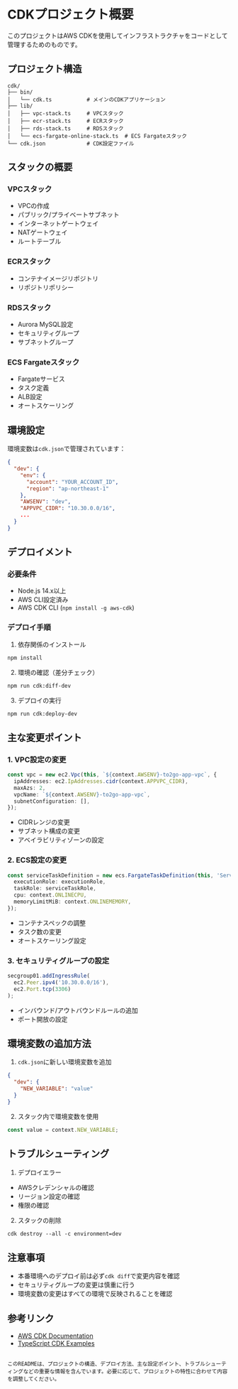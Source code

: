 # CDKプロジェクト概要

このプロジェクトはAWS CDKを使用してインフラストラクチャをコードとして管理するためのものです。

## プロジェクト構造

```
cdk/
├── bin/
│   └── cdk.ts           # メインのCDKアプリケーション
├── lib/
│   ├── vpc-stack.ts     # VPCスタック
│   ├── ecr-stack.ts     # ECRスタック
│   ├── rds-stack.ts     # RDSスタック
│   └── ecs-fargate-online-stack.ts  # ECS Fargateスタック
└── cdk.json             # CDK設定ファイル
```

## スタックの概要

### VPCスタック
- VPCの作成
- パブリック/プライベートサブネット
- インターネットゲートウェイ
- NATゲートウェイ
- ルートテーブル

### ECRスタック
- コンテナイメージリポジトリ
- リポジトリポリシー

### RDSスタック
- Aurora MySQL設定
- セキュリティグループ
- サブネットグループ

### ECS Fargateスタック
- Fargateサービス
- タスク定義
- ALB設定
- オートスケーリング

## 環境設定

環境変数は`cdk.json`で管理されています：

```json
{
  "dev": {
    "env": {
      "account": "YOUR_ACCOUNT_ID",
      "region": "ap-northeast-1"
    },
    "AWSENV": "dev",
    "APPVPC_CIDR": "10.30.0.0/16",
    ...
  }
}
```

## デプロイメント

### 必要条件
- Node.js 14.x以上
- AWS CLI設定済み
- AWS CDK CLI (`npm install -g aws-cdk`)

### デプロイ手順

1. 依存関係のインストール
```bash:README.md
npm install
```

2. 環境の確認（差分チェック）
```bash
npm run cdk:diff-dev
```

3. デプロイの実行
```bash
npm run cdk:deploy-dev
```

## 主な変更ポイント

### 1. VPC設定の変更
```typescript
const vpc = new ec2.Vpc(this, `${context.AWSENV}-to2go-app-vpc`, {
  ipAddresses: ec2.IpAddresses.cidr(context.APPVPC_CIDR),
  maxAzs: 2,
  vpcName: `${context.AWSENV}-to2go-app-vpc`,
  subnetConfiguration: [],
});
```

- CIDRレンジの変更
- サブネット構成の変更
- アベイラビリティゾーンの設定

### 2. ECS設定の変更
```typescript
const serviceTaskDefinition = new ecs.FargateTaskDefinition(this, 'ServiceTaskDefinition', {
  executionRole: executionRole,
  taskRole: serviceTaskRole,
  cpu: context.ONLINECPU,
  memoryLimitMiB: context.ONLINEMEMORY,
});
```

- コンテナスペックの調整
- タスク数の変更
- オートスケーリング設定

### 3. セキュリティグループの設定
```typescript
secgroup01.addIngressRule(
  ec2.Peer.ipv4('10.30.0.0/16'),
  ec2.Port.tcp(3306)
);
```

- インバウンド/アウトバウンドルールの追加
- ポート開放の設定

## 環境変数の追加方法

1. `cdk.json`に新しい環境変数を追加
```json
{
  "dev": {
    "NEW_VARIABLE": "value"
  }
}
```

2. スタック内で環境変数を使用
```typescript
const value = context.NEW_VARIABLE;
```

## トラブルシューティング

1. デプロイエラー
- AWSクレデンシャルの確認
- リージョン設定の確認
- 権限の確認

2. スタックの削除
```bash:README.md
cdk destroy --all -c environment=dev
```

## 注意事項

- 本番環境へのデプロイ前は必ず`cdk diff`で変更内容を確認
- セキュリティグループの変更は慎重に行う
- 環境変数の変更はすべての環境で反映されることを確認

## 参考リンク

- [AWS CDK Documentation](https://docs.aws.amazon.com/cdk/latest/guide/home.html)
- [TypeScript CDK Examples](https://github.com/aws-samples/aws-cdk-examples)
```

このREADMEは、プロジェクトの構造、デプロイ方法、主な設定ポイント、トラブルシューティングなどの重要な情報を含んでいます。必要に応じて、プロジェクトの特性に合わせて内容を調整してください。
```